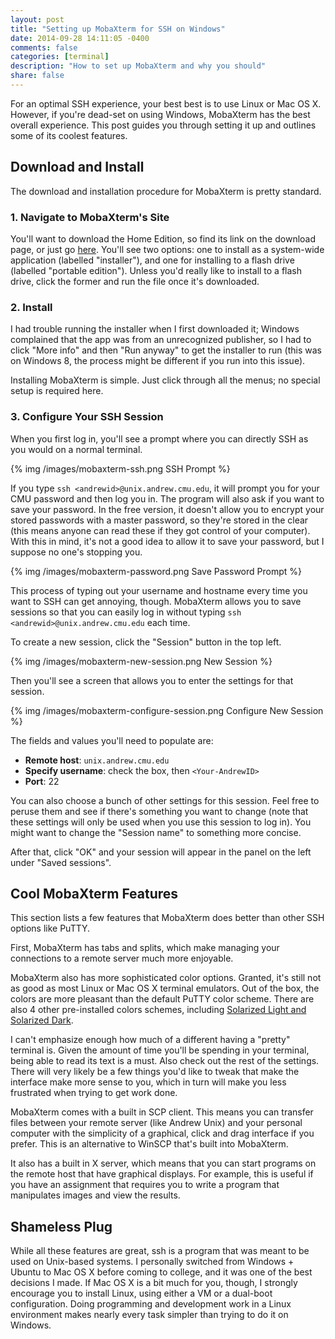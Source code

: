 ```yaml
---
layout: post
title: "Setting up MobaXterm for SSH on Windows"
date: 2014-09-28 14:11:05 -0400
comments: false
categories: [terminal]
description: "How to set up MobaXterm and why you should"
share: false
---
```


For an optimal SSH experience, your best best is to use Linux or Mac OS X. However, if you're dead-set on using Windows, MobaXterm has the best overall experience. This post guides you through setting it up and outlines some of its coolest features.

<!-- more -->

## Download and Install
The download and installation procedure for MobaXterm is pretty standard.

### 1. Navigate to MobaXterm's Site
You'll want to download the Home Edition, so find its link on the download page, or just go [here][download]. You'll see two options: one to install as a system-wide application (labelled "installer"), and one for installing to a flash drive (labelled "portable edition"). Unless you'd really like to install to a flash drive, click the former and run the file once it's downloaded.

### 2. Install
I had trouble running the installer when I first downloaded it; Windows complained that the app was from an unrecognized publisher, so I had to click "More info" and then "Run anyway" to get the installer to run (this was on Windows 8, the process might be different if you run into this issue).

Installing MobaXterm is simple. Just click through all the menus; no special setup is required here.

### 3. Configure Your SSH Session
When you first log in, you'll see a prompt where you can directly SSH as you would on a normal terminal.

{% img /images/mobaxterm-ssh.png SSH Prompt %}

If you type `ssh <andrewid>@unix.andrew.cmu.edu`, it will prompt you for your CMU password and then log you in. The program will also ask if you want to save your password. In the free version, it doesn't allow you to encrypt your stored passwords with a master password, so they're stored in the clear (this means anyone can read these if they got control of your computer). With this in mind, it's not a good idea to allow it to save your password, but I suppose no one's stopping you.

{% img /images/mobaxterm-password.png Save Password Prompt %}

This process of typing out your username and hostname every time you want to SSH can get annoying, though. MobaXterm allows you to save sessions so that you can easily log in without typing `ssh <andrewid>@unix.andrew.cmu.edu` each time.

To create a new session, click the "Session" button in the top left.

{% img /images/mobaxterm-new-session.png New Session %}

Then you'll see a screen that allows you to enter the settings for that session.

{% img /images/mobaxterm-configure-session.png Configure New Session %}

The fields and values you'll need to populate are:

- __Remote host__: `unix.andrew.cmu.edu`
- __Specify username__: check the box, then `<Your-AndrewID>`
- __Port__: 22

You can also choose a bunch of other settings for this session. Feel free to peruse them and see if there's something you want to change (note that these settings will only be used when you use this session to log in). You might want to change the "Session name" to something more concise.

After that, click "OK" and your session will appear in the panel on the left under "Saved sessions".

## Cool MobaXterm Features
This section lists a few features that MobaXterm does better than other SSH options like PuTTY.

First, MobaXterm has tabs and splits, which make managing your connections to a remote server much more enjoyable.

MobaXterm also has more sophisticated color options. Granted, it's still not as good as most Linux or Mac OS X terminal emulators. Out of the box, the colors are more pleasant than the default PuTTY color scheme. There are also 4 other pre-installed colors schemes, including [Solarized Light and Solarized Dark][solarized].

I can't emphasize enough how much of a different having a "pretty" terminal is. Given the amount of time you'll be spending in your terminal, being able to read its text is a must. Also check out the rest of the settings. There will very likely be a few things you'd like to tweak that make the interface make more sense to you, which in turn will make you less frustrated when trying to get work done.

MobaXterm comes with a built in SCP client. This means you can transfer files between your remote server (like Andrew Unix) and your personal computer with the simplicity of a graphical, click and drag interface if you prefer. This is an alternative to WinSCP that's built into MobaXterm.

It also has a built in X server, which means that you can start programs on the remote host that have graphical displays. For example, this is useful if you have an assignment that requires you to write a program that manipulates images and view the results.

## Shameless Plug

While all these features are great, ssh is a program that was meant to be used on Unix-based systems. I personally switched from Windows + Ubuntu to Mac OS X before coming to college, and it was one of the best decisions I made. If Mac OS X is a bit much for you, though, I strongly encourage you to install Linux, using either a VM or a dual-boot configuration. Doing programming and development work in a Linux environment makes nearly every task simpler than trying to do it on Windows.


[download]: http://mobaxterm.mobatek.net/download-home-edition.html
[solarized]: http://ethanschoonover.com/solarized
